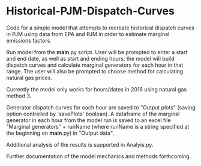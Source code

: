 # Historical-PJM-Dispatch-Curves
Code for a simple model that attempts to recreate historical dispatch curves in PJM using data from EPA and PJM in order to estimate marginal emissions factors. 

Run model from the __main__.py script. User will be prompted to enter a start and end date, as well as start and ending hours; the model will build dispatch curves and calculate marginal generators for each hour in that range. The user will also be prompted to choose method for calculating natural gas prices. 

Currently the model only works for hours/dates in 2016 using natural gas method 3.

Generator dispatch curves for each hour are saved to "Output plots" (saving option controlled by 'savePlots' boolean). A dataframe of the marginal generator in each hour from the model run is saved to an excel file "Marginal generators" + runName (where runName is a string specified at the beginning on __main__.py) in "Output data". 

Additional analysis of the results is supported in Analyis.py. 

Further documentation of the model mechanics and methods forthcoming. 

